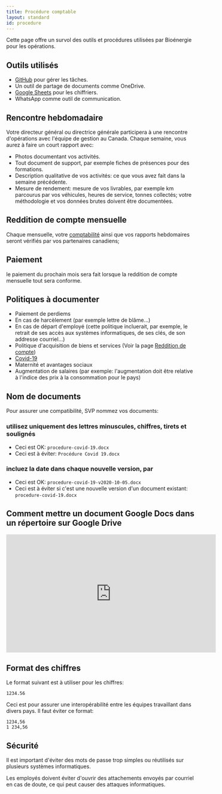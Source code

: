 ```yaml
---
title: Procédure comptable
layout: standard
id: procedure
---
```


Cette page offre un survol des outils et procédures utilisées par Bioénergie pour les opérations.

Outils utilisés
-----

* [GitHub](http://github.com) pour gérer les tâches.
* Un outil de partage de documents comme OneDrive.
* [Google Sheets](https://www.google.com/search?client=safari&rls=en&q=google+sheets&ie=UTF-8&oe=UTF-8) pour les chiffriers.
* WhatsApp comme outil de communication.

Rencontre hebdomadaire
-----

Votre directeur général ou directrice générale participera à une rencontre d'opérations avec l'équipe de gestion au Canada. Chaque semaine, vous aurez à faire un court rapport avec:

* Photos documentant vos activités.
* Tout document de support, par exemple fiches de présences pour des formations.
* Description qualitative de vos activités: ce que vous avez fait dans la semaine précédente.
* Mesure de rendement: mesure de vos livrables, par exemple km parcourus par vos véhicules, heures de service, tonnes collectés; votre méthodologie et vos données brutes doivent être documentées.

Reddition de compte mensuelle
-----

Chaque mensuelle, votre [comptabilité](/comptabilite) ainsi que vos rapports hebdomaires seront vérifiés par vos partenaires canadiens;

Paiement
-----

le paiement du prochain mois sera fait lorsque la reddition de compte mensuelle tout sera conforme.

Politiques à documenter
-----

* Paiement de perdiems
* En cas de harcèlement (par exemple lettre de blâme...)
* En cas de départ d'employé (cette politique incluerait, par exemple, le retrait de ses accès aux systèmes informatiques, de ses clés, de son addresse courriel...)
* Politique d'acquisition de biens et services (Voir la page [Reddition de compte](/reddition))
* [Covid-19](https://www.bioenergiehaiti.org/covid19/)
* Maternité et avantages sociaux
* Augmentation de salaires (par exemple: l'augmentation doit être relative à l'indice des prix à la consommation pour le pays)

Nom de documents
-----

Pour assurer une compatibilité, SVP nommez vos documents:

### utilisez uniquement des lettres minuscules, chiffres, tirets et soulignés

* Ceci est OK: `procedure-covid-19.docx`
* Ceci est à éviter: `Procédure Covid 19.docx`

### incluez la date dans chaque nouvelle version, par

* Ceci est OK: `procedure-covid-19-v2020-10-05.docx`
* Ceci est à éviter si c'est une nouvelle version d'un document existant: `procedure-covid-19.docx`

Comment mettre un document Google Docs dans un répertoire sur Google Drive
-----

<iframe width="560" height="315" src="https://www.youtube.com/embed/erJBWVyXAO8" title="YouTube video player" frameborder="0" allow="accelerometer; autoplay; clipboard-write; encrypted-media; gyroscope; picture-in-picture" allowfullscreen></iframe>

Format des chiffres
-----

Le format suivant est à utiliser pour les chiffres:

    1234.56

Ceci est pour assurer une interopérabilité entre les équipes travaillant dans divers pays. Il faut éviter ce format:

    1234,56
    1 234,56

Sécurité
-----

Il est important d'éviter des mots de passe trop simples ou réutilisés sur plusieurs systèmes informatiques.

Les employés doivent éviter d'ouvrir des attachements envoyés par courriel en cas de doute, ce qui peut causer des attaques informatiques.
